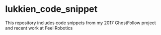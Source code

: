 # lukkien_code_snippet
This repository includes code snippets from my 2017 GhostFollow project and recent work at Feel Robotics
